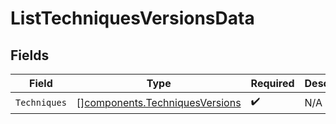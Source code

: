 # ListTechniquesVersionsData


## Fields

| Field                                                                            | Type                                                                             | Required                                                                         | Description                                                                      |
| -------------------------------------------------------------------------------- | -------------------------------------------------------------------------------- | -------------------------------------------------------------------------------- | -------------------------------------------------------------------------------- |
| `Techniques`                                                                     | [][components.TechniquesVersions](../../models/components/techniquesversions.md) | :heavy_check_mark:                                                               | N/A                                                                              |